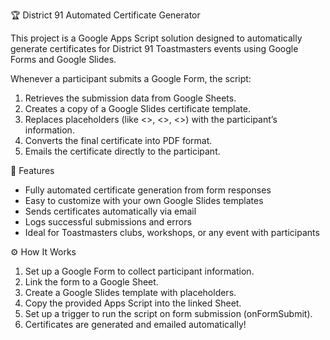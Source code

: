 🏆 District 91 Automated Certificate Generator

This project is a Google Apps Script solution designed to automatically generate certificates for District 91 Toastmasters events using Google Forms and Google Slides.

Whenever a participant submits a Google Form, the script:

1. Retrieves the submission data from Google Sheets.
2. Creates a copy of a Google Slides certificate template.
3. Replaces placeholders (like <<Name>>, <<Event>>, <<Date>>) with the participant’s information.
4. Converts the final certificate into PDF format.
5. Emails the certificate directly to the participant.

🚀 Features

* Fully automated certificate generation from form responses
* Easy to customize with your own Google Slides templates
* Sends certificates automatically via email
* Logs successful submissions and errors
* Ideal for Toastmasters clubs, workshops, or any event with participants

⚙️ How It Works

1) Set up a Google Form to collect participant information.
2) Link the form to a Google Sheet.
3) Create a Google Slides template with placeholders.
4) Copy the provided Apps Script into the linked Sheet.
5) Set up a trigger to run the script on form submission (onFormSubmit).
6) Certificates are generated and emailed automatically!
